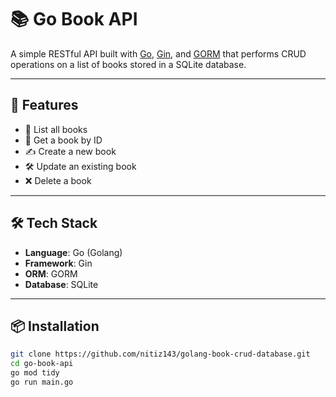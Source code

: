 # 📚 Go Book API

A simple RESTful API built with [Go](https://golang.org), [Gin](https://github.com/gin-gonic/gin), and [GORM](https://gorm.io/) that performs CRUD operations on a list of books stored in a SQLite database.

---

## 🚀 Features

- 📖 List all books
- 📘 Get a book by ID
- ✍️ Create a new book
- 🛠️ Update an existing book
- ❌ Delete a book

---

## 🛠️ Tech Stack

- **Language**: Go (Golang)
- **Framework**: Gin
- **ORM**: GORM
- **Database**: SQLite

---

## 📦 Installation

```bash
git clone https://github.com/nitiz143/golang-book-crud-database.git
cd go-book-api
go mod tidy
go run main.go
